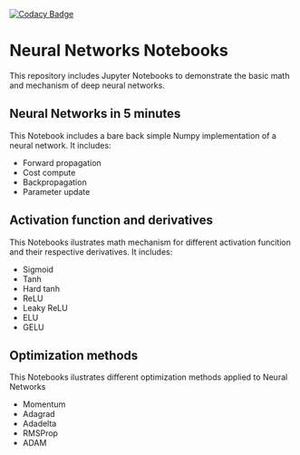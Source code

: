 [![Codacy Badge](https://app.codacy.com/project/badge/Grade/d47e08430406414b9377f26503aa979b)](https://www.codacy.com/gh/MaxSob/NeuralNetworks_In_5_minutes/dashboard?utm_source=github.com&amp;utm_medium=referral&amp;utm_content=MaxSob/NeuralNetworks_In_5_minutes&amp;utm_campaign=Badge_Grade)
# Neural Networks Notebooks
This repository includes Jupyter Notebooks to demonstrate the basic math and mechanism of deep neural networks.

## Neural Networks in 5 minutes
This Notebook includes a bare back simple Numpy implementation of a neural network. It includes:
*   Forward propagation
*   Cost compute
*   Backpropagation
*   Parameter update

## Activation function and derivatives
This Notebooks ilustrates math mechanism for different activation funcition and their respective derivatives. It includes:
*   Sigmoid
*   Tanh
*   Hard tanh
*   ReLU
*   Leaky ReLU
*   ELU
*   GELU
## Optimization methods
This Notebooks ilustrates different optimization methods applied to Neural Networks
*   Momentum
*   Adagrad
*   Adadelta
*   RMSProp
*   ADAM
